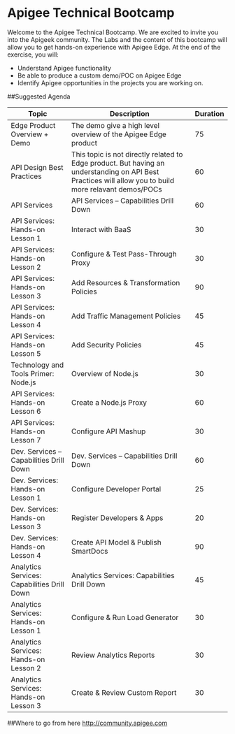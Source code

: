 # Apigee Technical Bootcamp

Welcome to the Apigee Technical Bootcamp. We are excited to invite you into the Apigeek community. The Labs and the content of this bootcamp will allow you to get hands-on experience with Apigee Edge. At the end of the exercise, you will: 

- Understand Apigee functionality
- Be able to produce a custom demo/POC on Apigee Edge 
- Identify Apigee opportunities in the projects you are working on.

##Suggested Agenda

| Topic          | Description          | Duration |
| --------       | -------------------- |----------|
| Edge Product Overview + Demo| The demo give a high level overview of the Apigee Edge product|75|
| API Design Best Practices| This topic is not directly related to Edge product. But having an understanding on API Best Practices will allow you to build more relavant demos/POCs |60|
|API Services|API Services – Capabilities Drill Down|60|
|API Services: Hands-on Lesson 1|Interact with BaaS|30| 
|API Services: Hands-on Lesson 2|Configure & Test Pass-Through Proxy|30|
|API Services: Hands-on Lesson 3|Add Resources & Transformation Policies|90|
|API Services: Hands-on Lesson 4|Add Traffic Management Policies|45|
|API Services: Hands-on Lesson 5|Add Security Policies|45|
|Technology and Tools Primer: Node.js|Overview of Node.js|30|
|API Services: Hands-on Lesson 6|Create a Node.js Proxy|60|
|API Services: Hands-on Lesson 7|Configure API Mashup|30|
|Dev. Services – Capabilities Drill Down|Dev. Services – Capabilities Drill Down|60|
|Dev. Services: Hands-on Lesson 1|Configure Developer Portal|25|
|Dev. Services: Hands-on Lesson 3|Register Developers & Apps|20|
|Dev. Services: Hands-on Lesson 4|Create API Model & Publish SmartDocs|90|
|Analytics Services: Capabilities Drill Down|Analytics Services: Capabilities Drill Down|45|
|Analytics Services: Hands-on Lesson 1|Configure & Run Load Generator|30|
|Analytics Services: Hands-on Lesson 2|Review Analytics Reports|30|
|Analytics Services: Hands-on Lesson 3|Create & Review Custom Report|30|

##Where to go from here
http://community.apigee.com
